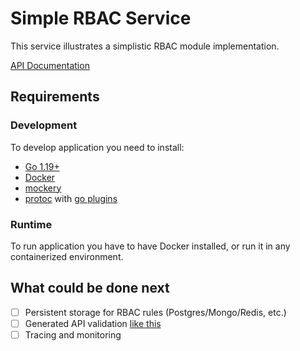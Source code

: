 # Simple RBAC Service

This service illustrates a simplistic RBAC module implementation.

[API Documentation](docs/api.md)

## Requirements

### Development

To develop application you need to install:

- [Go 1.19+](https://go.dev/dl/)
- [Docker](https://docs.docker.com/engine/install/)
- [mockery](https://github.com/vektra/mockery)
- [protoc](https://grpc.io/docs/protoc-installation/) with [go plugins](https://grpc.io/docs/languages/go/quickstart/)

### Runtime

To run application you have to have Docker installed, or run it in any containerized environment.

## What could be done next

- [ ] Persistent storage for RBAC rules (Postgres/Mongo/Redis, etc.)
- [ ] Generated API validation [like this](https://scalapb.github.io/docs/validation/)
- [ ] Tracing and monitoring
